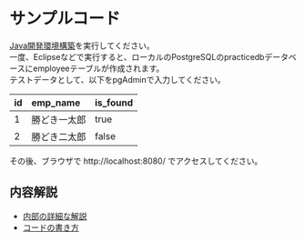 # サンプルコード

[Java開発環境構築](../steps/java_env_install.md)を実行してください。  
一度、Eclipseなどで実行すると、ローカルのPostgreSQLのpracticedbデータベースにemployeeテーブルが作成されます。  
テストデータとして、以下をpgAdminで入力してください。

| id | emp_name     | is_found |
|:---|:-------------|:---------|
| 1  | 勝どき一太郎 | true     |
| 2  | 勝どき二太郎 | false    |

その後、ブラウザで http://localhost:8080/ でアクセスしてください。

## 内容解説

* [内部の詳細な解説](more_infomation.md)
* [コードの書き方](how_to_write_java.md)
